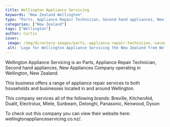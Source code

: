 ```yaml
---
title: Wellington Appliance Servicing
keywords: "New Zealand Wellington"
type: "Parts, Appliance Repair Technician, Second hand appliances, New Appliances"
categories: ["New Zealand"]
tags: ["Wellington"]
author: Curtis
cover: 
 image: /img/directory-images/parts,-appliance-repair-technician,-second-hand-appliances,-new-appliances/wellington-appliance-servicing.webp
 alt: 'Logo for Wellington Appliance Servicing the New Zealand from Wellington'
---
```


Wellington Appliance Servicing is an Parts, Appliance Repair Technician, Second hand appliances, New Appliances Company operating in Wellington, New Zealand.

This business offers a range of appliance repair services to both households and businesses located in and around Wellington.

This company services all of the following brands: Breville, KitchenAid, Dualit, Electrolux, Miele, Sunbeam, Delonghi, Panasonic, Kenwood, Dyson

To check out this company you can view their website here: wellingtonapplianceservicing.co.nz/.
